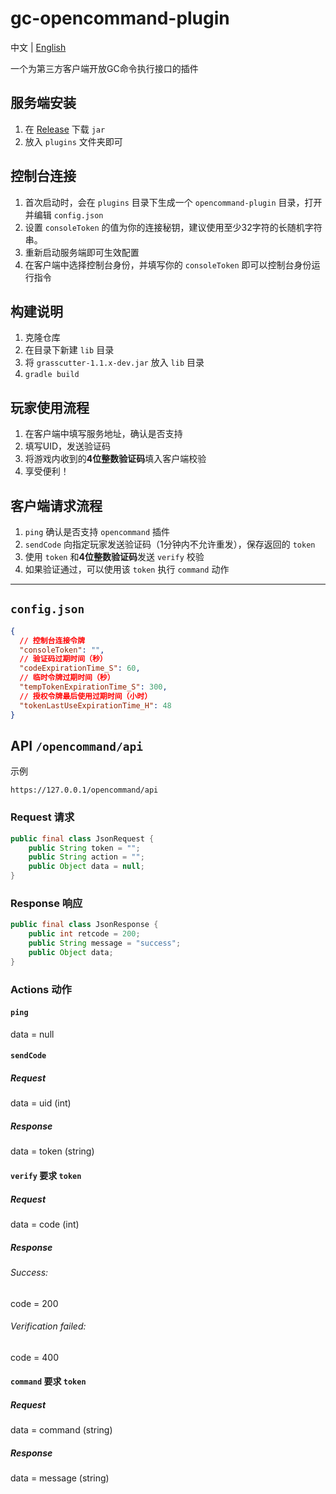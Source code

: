 # gc-opencommand-plugin

中文 | [English](README_en-US.md)

一个为第三方客户端开放GC命令执行接口的插件

## 服务端安装
1. 在 [Release](https://github.com/jie65535/gc-opencommand-plugin/releases) 下载 `jar`
2. 放入 `plugins` 文件夹即可

## 控制台连接
1. 首次启动时，会在 `plugins` 目录下生成一个 `opencommand-plugin` 目录，打开并编辑 `config.json`
2. 设置 `consoleToken` 的值为你的连接秘钥，建议使用至少32字符的长随机字符串。
3. 重新启动服务端即可生效配置
4. 在客户端中选择控制台身份，并填写你的 `consoleToken` 即可以控制台身份运行指令

## 构建说明
1. 克隆仓库
2. 在目录下新建 `lib` 目录
3. 将 `grasscutter-1.1.x-dev.jar` 放入 `lib` 目录
4. `gradle build`

## 玩家使用流程
1. 在客户端中填写服务地址，确认是否支持
2. 填写UID，发送验证码
3. 将游戏内收到的**4位整数验证码**填入客户端校验
4. 享受便利！

## 客户端请求流程
1. `ping` 确认是否支持 `opencommand` 插件
2. `sendCode` 向指定玩家发送验证码（1分钟内不允许重发），保存返回的 `token`
3. 使用 `token` 和**4位整数验证码**发送 `verify` 校验
4. 如果验证通过，可以使用该 `token` 执行 `command` 动作

---

## `config.json`
```json
{
  // 控制台连接令牌
  "consoleToken": "",
  // 验证码过期时间（秒）
  "codeExpirationTime_S": 60,
  // 临时令牌过期时间（秒）
  "tempTokenExpirationTime_S": 300,
  // 授权令牌最后使用过期时间（小时）
  "tokenLastUseExpirationTime_H": 48
}
```


## API `/opencommand/api`
示例
```
https://127.0.0.1/opencommand/api
```

### Request 请求
```java
public final class JsonRequest {
    public String token = "";
    public String action = "";
    public Object data = null;
}
```

### Response 响应
```java
public final class JsonResponse {
    public int retcode = 200;
    public String message = "success";
    public Object data;
}
```

### Actions 动作
#### `ping`
data = null

#### `sendCode`
##### Request
data = uid (int)
##### Response
data = token (string)

#### `verify` 要求 `token`
##### Request
data = code (int)
##### Response
###### Success:
code = 200
###### Verification failed:
code = 400

#### `command` 要求 `token`
##### Request
data = command (string)
##### Response
data = message (string)
